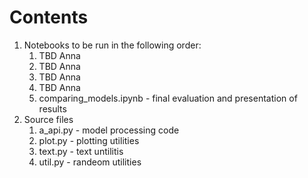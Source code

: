 # Contents
1. Notebooks to be run in the following order:
    1. TBD Anna
    2. TBD Anna
    3. TBD Anna
    4. TBD Anna
    5. comparing_models.ipynb - final evaluation and presentation of results
2. Source files
    1. a_api.py - model processing code
    2. plot.py - plotting utilities
    3. text.py - text untilitis
    4. util.py - randeom utilities
